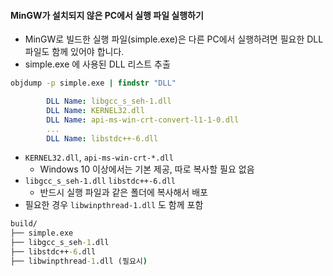 #### MinGW가 설치되지 않은 PC에서 실행 파일 실행하기

* MinGW로 빌드한 실행 파일(simple.exe)은 다른 PC에서 실행하려면 필요한 DLL 파일도 함께 있어야 합니다.
* simple.exe 에 사용된 DLL 리스트 추출
```cmd
objdump -p simple.exe | findstr "DLL"
```
```yaml
        DLL Name: libgcc_s_seh-1.dll
        DLL Name: KERNEL32.dll
        DLL Name: api-ms-win-crt-convert-l1-1-0.dll
        ...
        DLL Name: libstdc++-6.dll
```
* `KERNEL32.dll`, `api-ms-win-crt-*.dll`
    - Windows 10 이상에서는 기본 제공, 따로 복사할 필요 없음
* `libgcc_s_seh-1.dll` `libstdc++-6.dll` 
    - 반드시 실행 파일과 같은 폴더에 복사해서 배포
* 필요한 경우 `libwinpthread-1.dll` 도 함께 포함
```cmd
build/
├── simple.exe
├── libgcc_s_seh-1.dll
├── libstdc++-6.dll
├── libwinpthread-1.dll (필요시)
```